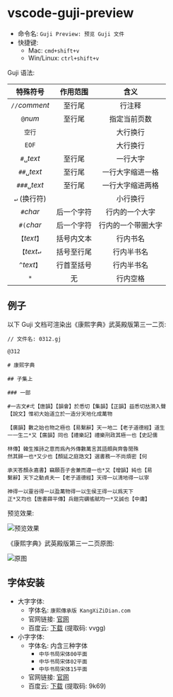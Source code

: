 # vscode-guji-preview

- 命令名: `Guji Preview: 预览 Guji 文件`
- 快捷键:
  - Mac: `cmd+shift+v`
  - Win/Linux: `ctrl+shift+v`

Guji 语法:

|    特殊符号    |  作用范围  |        含义        |
| :------------: | :--------: | :----------------: |
| `//`_comment_  |   至行尾   |       行注释       |
|    `@`_num_    |   至行尾   |    指定当前页数    |
|     `空行`     |            |      大行换行      |
|     `EOF`      |            |      大行换行      |
|   `#␣`_text_   |   至行尾   |      一行大字      |
|  `##␣`_text_   |   至行尾   |  一行大字缩进一格  |
|  `###␣`_text_  |   至行尾   |  一行大字缩进两格  |
|  `↵` (换行符)  |            |      小行换行      |
|   `#`_char_    | 后一个字符 |   行内的一个大字   |
|   `#(`_char_   | 后一个字符 | 行内的一个带圈大字 |
| `【`_text_`】` | 括号内文本 |      行内书名      |
| `【`_text_`↵`  | 括号至行尾 |     行内半书名     |
| `^`_text_`】`  | 行首至括号 |     行内半书名     |
|      `*`       |     无     |      行内空格      |

## 例子

以下 Guji 文档可渲染出《康熙字典》武英殿版第三一二页:

```gj
// 文件名: 0312.gj

@312

# 康熙字典

## 子集上

### 一部

#一古文#弌【唐韻】【韻會】於悉切【集韻】【正韻】益悉切𠀤漪入聲
【說文】惟初大始道立於一造分天地化成萬物

【廣韻】數之始也物之極也【易繫辭】天一地二【老子道德經】道生
一一生二*又【廣韻】同也【禮樂記】禮樂𠛬政其極一也【史記儒

林傳】韓生推詩之意而爲內外傳數萬言其語頗與齊魯閒殊
然其歸一也*又少也【顏延之庭誥文】選書務一不尚煩密【何

承天答顏永嘉書】竊願吾子舍兼而遵一也*又【增韻】純也【易
繫辭】天下之動貞夫一【老子道德經】天得一以淸地得一以寧

神得一以靈谷得一以盈萬物得一以生侯王得一以爲天下
正*又均也【唐書薛平傳】兵鎧完礪徭賦均一*又誠也【中庸】
```

预览效果:

![预览效果](https://s2.loli.net/2023/06/14/aziOjX5BKt2yxPn.png)

《康熙字典》武英殿版第三一二页原图:

![原图](https://www.kangxizidian.com/kangxi2/0312.jpg)

## 字体安装

- 大字字体:
  - 字体名: `康熙傳承版 KangXiZiDian.com`
  - 官网链接: [官网](https://www.chinesecj.com/forum/forum.php?mod=viewthread&tid=195626)
  - 百度云: [下载](https://pan.baidu.com/s/1-0LWkq7bqbv3DxY_dkbrug?pwd=vvgg) (提取码: vvgg)
- 小字字体:
  - 字体名: 内含三种字体
    - `中华书局宋体00平面`
    - `中华书局宋体02平面`
    - `中华书局宋体15平面`
  - 官网链接: [官网](https://www.ancientbooks.cn/helpcore?font)
  - 百度云: [下载](https://pan.baidu.com/s/1juHLyPnhcXN-18JuRFTASA?pwd=9k69) (提取码: 9k69)
